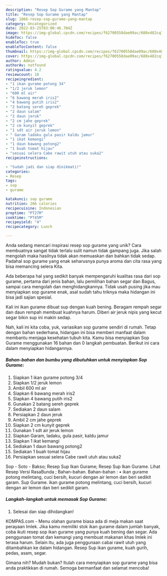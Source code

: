 ```yaml
---
description: "Resep Sop Gurame yang Mantap"
title: "Resep Sop Gurame yang Mantap"
slug: 1866-resep-sop-gurame-yang-mantap
category: Uncategorized
date: 2022-03-25T03:00:46.704Z
image: https://img-global.cpcdn.com/recipes/f62700558dae09ac/680x482cq70/sop-gurame-foto-resep-utama.jpg
hideToc: false
enableToc: true
enableTocContent: false
thumbnail: https://img-global.cpcdn.com/recipes/f62700558dae09ac/680x482cq70/sop-gurame-foto-resep-utama.jpg
cover: https://img-global.cpcdn.com/recipes/f62700558dae09ac/680x482cq70/sop-gurame-foto-resep-utama.jpg
author: Admin
authorAv: notfound
ratingvalue: 4.2
reviewcount: 18
recipeingredient:
- "1 ikan gurame potong 34"
- "1/2 jeruk lemon"
- "600 ml air"
- "6 bawang merah iris2"
- "4 bawang putih iris2"
- "2 batang sereh geprek"
- "2 daun salam"
- "2 daun jeruk"
- "2 cm jahe geprek"
- "2 cm kunyit geprek"
- "1 sdt air jeruk lemon"
- " Garam ladaku gula pasir kaldu jamur"
- "1 ikat kemangi"
- "1 daun bawang potong2"
- "1 buah tomat hijau"
- "sesuai selera Cabe rawit utuh atau suka2"
recipeinstructions:

- "Sudah jadi dan siap dinikmati!"
categories:
- Resep
tags:
- sop
- gurame

katakunci: sop gurame 
nutrition: 266 calories
recipecuisine: Indonesian
preptime: "PT27M"
cooktime: "PT45M"
recipeyield: "4"
recipecategory: Lunch

---
```





Anda sedang mencari inspirasi resep sop gurame yang unik? Cara membuatnya sangat tidak terlalu sulit namun tidak gampang juga. Jika salah mengolah maka hasilnya tidak akan memuaskan dan bahkan tidak sedap. Padahal sop gurame yang enak seharusnya punya aroma dan cita rasa yang bisa memancing selera Kita.





Ada beberapa hal yang sedikit banyak mempengaruhi kualitas rasa dari sop gurame, pertama dari jenis bahan, lalu pemilihan bahan segar dan Bagus, sampai cara mengolah dan menghidangkannya. Tidak usah pusing jika mau menyiapkan sop gurame enak,      asal sudah tahu triknya maka hidangan ini bisa jadi sajian spesial.














Kali ini ikan gurame dibuat sup dengan kuah bening. Beragam rempah segar dan daun rempah membuat kuahnya harum. Diberi air jeruk nipis yang kecut segar bikin sup ini makin sedap.






Nah, kali ini kita coba, yuk, variasikan sop gurame sendiri di rumah. Tetap dengan bahan sederhana, hidangan ini bisa memberi manfaat dalam membantu menjaga kesehatan tubuh kita. Kamu bisa menyiapkan Sop Gurame menggunakan 16 bahan dan 0 langkah pembuatan. Berikut ini cara dalam menyiapkan hidangannya.

<!--inarticleads1-->

##### Bahan-bahan dan bumbu yang dibutuhkan untuk menyiapkan Sop Gurame:

1. Siapkan 1 ikan gurame potong 3/4
1. Siapkan 1/2 jeruk lemon
1. Ambil 600 ml air
1. Siapkan 6 bawang merah iris2
1. Siapkan 4 bawang putih iris2
1. Gunakan 2 batang sereh geprek
1. Sediakan 2 daun salam
1. Persiapkan 2 daun jeruk
1. Ambil 2 cm jahe geprek
1. Siapkan 2 cm kunyit geprek
1. Gunakan 1 sdt air jeruk lemon
1. Siapkan  Garam, ladaku, gula pasir, kaldu jamur
1. Siapkan 1 ikat kemangi
1. Sediakan 1 daun bawang potong2
1. Sediakan 1 buah tomat hijau
1. Persiapkan sesuai selera Cabe rawit utuh atau suka2


Sop - Soto - Bakso; Resep Sup Ikan Gurame; Resep Sup Ikan Gurame. Lihat Resep Versi RasaBunda ; Bahan-bahan. Bahan-bahan : • ikan gurame potong melintang, cuci bersih, kucuri dengan air lemon dan beri sedikit garam. Sup Gurame. ikan gurame potong melintang, cuci bersih, kucuri dengan air lemon dan beri sedikit garam. 

<!--inarticleads2-->

##### Langkah-langkah untuk memasak Sop Gurame:


1. Selesai dan siap dihidangkan!

KOMPAS.com - Menu olahan gurame biasa ada di meja makan saat perayaan Imlek. Jika kamu memiliki stok ikan gurame dalam jumlah banyak, coba ikuti resep sop ikan gurame yang punya kuah bening dan segar. Ada penggunaan tomat dan kemangi yang membuat makanan khas Imlek ini terasa harum. Selain itu, ada juga penggunaan cabai rawit utuh yang ditambahkan ke dalam hidangan. Resep Sup ikan gurame, kuah gurih, pedas, asam, segar. 

Gimana nih? Mudah bukan? Itulah cara menyiapkan sop gurame yang bisa anda praktikkan di rumah. Semoga bermanfaat dan selamat mencoba!
